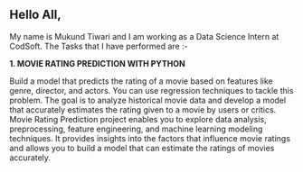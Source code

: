 ## Hello All,

My name is Mukund Tiwari and I am working as a Data Science Intern at CodSoft. 
The Tasks that I have performed are :- 

**1. MOVIE RATING PREDICTION WITH PYTHON**

Build a model that predicts the rating of a movie based on features like genre, director, and actors. You can use regression techniques to tackle this problem.
The goal is to analyze historical movie data and develop a model that accurately estimates the rating given to a movie by users or critics.
Movie Rating Prediction project enables you to explore data analysis, preprocessing, feature engineering, and machine learning modeling techniques. 
It provides insights into the factors that influence movie ratings and allows you to build a model that can estimate the ratings of movies accurately.
